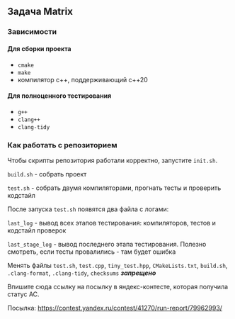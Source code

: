 ## Задача Matrix

### Зависимости

#### Для сборки проекта

* `cmake`
* `make`
* компилятор с++, поддерживающий c++20

#### Для полноценного тестирования

* `g++`
* `clang++`
* `clang-tidy`

### Как работать с репозиторием

Чтобы скрипты репозитория работали корректно, запустите `init.sh`.

`build.sh`          - собрать проект

`test.sh`           - собрать двумя компиляторами, прогнать тесты и проверить кодстайл

После запуска `test.sh` появятся два файла с логами:

`last_log`          - вывод всех этапов тестирования: компиляторов, тестов и кодстайл проверок

`last_stage_log`    - вывод последнего этапа тестирования. Полезно смотреть, если тесты провалились - там будет ошибка

Менять файлы `test.sh`, `test.cpp`, `tiny_test.hpp`, `CMakeLists.txt`, `build.sh`, `.clang-format`, `.clang-tidy`, `checksums` ___запрещено___


Впишите сюда ссылку на посылку в яндекс-контесте, которая получила статус AC.

Посылка: https://contest.yandex.ru/contest/41270/run-report/79962993/
